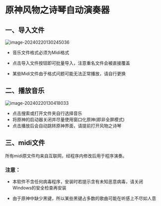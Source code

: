 # 原神风物之诗琴自动演奏器

## 一、导入文件

![image-20240220130245036](https://typora-xcc.oss-cn-beijing.aliyuncs.com/image/image-20240220130245036.png)

* 音乐文件格式必须为Midi格式

* 点击导入文件按钮即可批量导入，注意重名文件会被直接覆盖
* 某些Midi文件由于格式问题可能无法正常播放，请自行更换

## 二、播放音乐

![image-20240220130418033](https://typora-xcc.oss-cn-beijing.aliyuncs.com/image/image-20240220130418033.png)

* 点击搜索或打开文件夹自行选择音乐
* 将原神的启动器关闭并尽量使用窗口化原神(即非全屏模式)
* 点击播放后会自动跳转原神界面，请提前打开风物之诗琴

## 三、midi文件

所有midi原文件均来自互联网，经程序内修改后用于程序演奏。

### 注意：

* 本软件不含任何病毒程序，安装时若提示含有未知恶意病毒，请关闭Windows的安全检查再安装

* 由于原神中缺少黑键，所以某些黑键占多数的歌曲可能在听感上不尽如人意